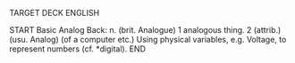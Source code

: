 TARGET DECK
ENGLISH

START
Basic
Analog
Back: n. (brit. Analogue) 1 analogous thing. 2 (attrib.) (usu. Analog) (of a computer etc.) Using physical variables, e.g. Voltage, to represent numbers (cf. *digital).
END
